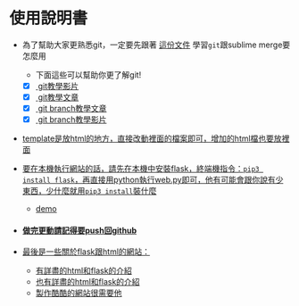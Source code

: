 # 使用說明書
* 為了幫助大家更熟悉git，一定要先跟著 <a href = https://hackmd.io/egyoowsRTu-BzwRWdMxTCg?view>這份文件</a> 學習```git```跟sublime merge要怎麼用
  * 下面這些可以幫助你更了解git!
  - [x] <a href = "https://www.youtube.com/watch?v=Zd5jSDRjWfA&ab_channel=%E8%B5%B0%E6%AD%AA%E7%9A%84%E5%B7%A5%E7%A8%8B%E5%B8%ABJames"> git教學影片
  - [x] <a href = "https://www.maxlist.xyz/2018/11/02/git_tutorial/"> git教學文章
  - [x] <a href = "https://ithelp.ithome.com.tw/articles/10211790"> git branch教學文章
  - [x] <a href = "https://www.youtube.com/watch?v=P-nbNgIzlYE&t=387s&ab_channel=%E8%B5%B0%E6%AD%AA%E7%9A%84%E5%B7%A5%E7%A8%8B%E5%B8%ABJames"> git branch教學影片
* template是放html的地方，直接改動裡面的檔案即可，增加的html檔也要放裡面
* 要在本機執行網站的話，請先在本機中安裝flask，終端機指令：```pip3 install flask```，再直接用python執行web.py即可，他有可能會跟你說有少東西，少什麼就用```pip3 install```裝什麼

  * <a href = "http://140.112.30.33:5000/"> demo
* <h4>做完更動請記得要push回github</h4>
* 最後是一些關於flask跟html的網站：
  * <a href = "https://ithelp.ithome.com.tw/articles/10224408"> 有詳盡的html和flask的介紹
  * <a href = "https://ithelp.ithome.com.tw/articles/10213185"> 也有詳盡的html和flask的介紹
  * <a href = "https://getbootstrap.com/"> 製作酷酷的網站很需要他

